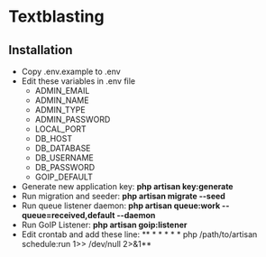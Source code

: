 # Textblasting

## Installation
- Copy .env.example to .env
- Edit these variables in .env file
  - ADMIN_EMAIL
  - ADMIN_NAME
  - ADMIN_TYPE
  - ADMIN_PASSWORD
  - LOCAL_PORT
  - DB_HOST
  - DB_DATABASE
  - DB_USERNAME
  - DB_PASSWORD
  - GOIP_DEFAULT
- Generate new application key: **php artisan key:generate**
- Run migration and seeder: **php artisan migrate --seed**
- Run queue listener daemon: **php artisan queue:work --queue=received,default --daemon**
- Run GoIP Listener: **php artisan goip:listener**
- Edit crontab and add these line: ** * * * * * php /path/to/artisan schedule:run 1>> /dev/null 2>&1**